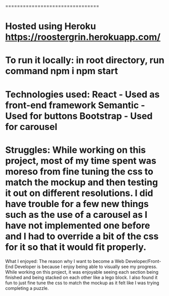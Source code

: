 ================================

Hosted using Heroku
https://roostergrin.herokuapp.com/
================================

To run it locally:
in root directory, run command
npm i
npm start
================================

Technologies used: 
React - Used as front-end framework
Semantic - Used for buttons
Bootstrap - Used for carousel
================================

Struggles: 
While working on this project, most of my time spent was moreso from fine tuning the css to match the mockup and then testing it out on different resolutions. I did have trouble for a few new things such as the use of a carousel as I have not implemented one before and I had to override a bit of the css for it so that it would fit properly.
================================

What I enjoyed:
The reason why I want to become a Web Developer/Front-End Developer is because I enjoy being able to visually see my progress. While working on this project, it was enjoyable seeing each section being finished and being stacked on each other like a lego block. I also found it fun to just fine tune the css to match the mockup as it felt like I was trying completing a puzzle.
